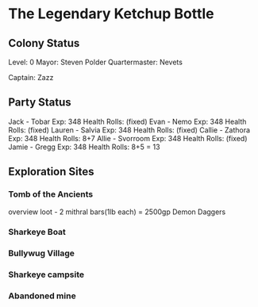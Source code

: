 # The Legendary Ketchup Bottle

## Colony Status
Level: 0
Mayor: Steven Polder
Quartermaster: Nevets

Captain: Zazz
## Party Status
Jack - Tobar
	Exp: 348
	Health Rolls: (fixed)
Evan - Nemo
	Exp: 348
	Health Rolls: (fixed)
Lauren - Salvia
	Exp: 348
	Health Rolls: (fixed)
Callie - Zathora
	Exp: 348
	Health Rolls: 8+7
Allie - Svorroom
	Exp: 348
	Health Rolls: (fixed)
Jamie - Gregg
	Exp: 348
	Health Rolls: 8+5 = 13
	
## Exploration Sites
### Tomb of the Ancients
overview
loot - 
	2 mithral bars(1lb each) = 2500gp
	Demon Daggers
### Sharkeye Boat
### Bullywug Village
### Sharkeye campsite
### Abandoned mine